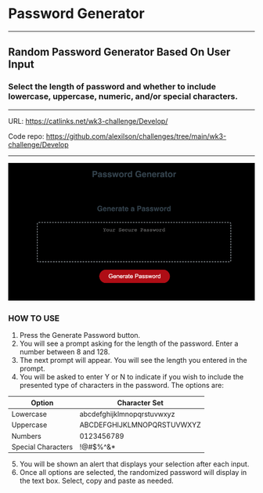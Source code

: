 # Password Generator
---
## Random Password Generator Based On User Input

### Select the length of password and whether to include lowercase, uppercase, numeric, and/or special characters.

---

URL: https://catlinks.net/wk3-challenge/Develop/

Code repo: https://github.com/alexilson/challenges/tree/main/wk3-challenge/Develop

---

![Image of the password generator website](screenshot.png)

### HOW TO USE

1. Press the Generate Password button.
2. You will see a prompt asking for the length of the password. Enter a number between 8 and 128.
3. The next prompt will appear. You will see the length you entered in the prompt. 
4. You will be asked to enter Y or N to indicate if you wish to include the presented type of characters in the password. The options are:



| Option | Character Set |
| -------------------- | ------------------------ |
| Lowercase | abcdefghijklmnopqrstuvwxyz |
| Uppercase | ABCDEFGHIJKLMNOPQRSTUVWXYZ |
| Numbers | 0123456789 |
| Special Characters | !@#$%^&* |



5. You will be shown an alert that displays your selection after each input.
6. Once all options are selected, the randomized password will display in the text box. Select, copy and paste as needed.